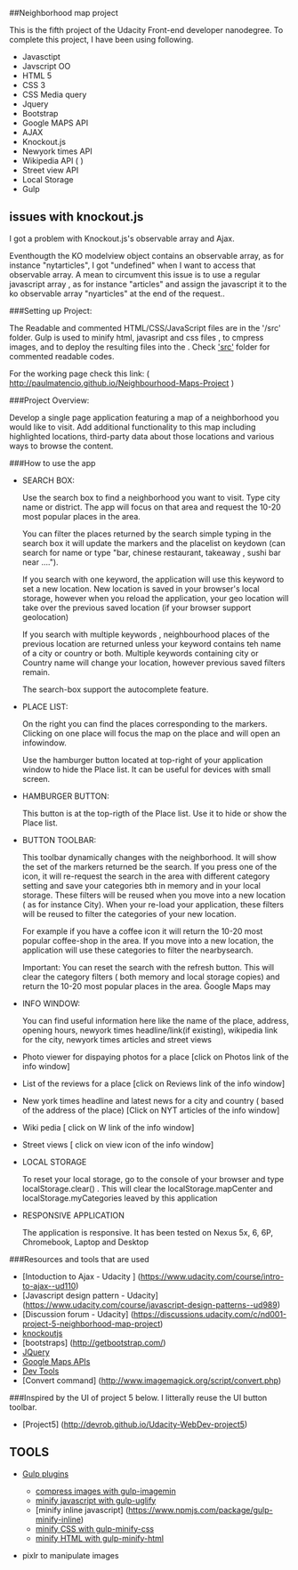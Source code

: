 ##Neighborhood map project


This is the fifth project of the Udacity Front-end developer nanodegree. To complete this project, I have been using following.

* Javasctipt
* Javscript OO
* HTML 5
* CSS 3
* CSS Media query
* Jquery
* Bootstrap
* Google MAPS API
* AJAX
* Knockout.js
* Newyork times API
* Wikipedia API ( )
* Street view API
* Local Storage
* Gulp


## issues with knockout.js

I got a problem with Knockout.js's observable array and Ajax.

Eventhougth the KO modelview object contains an observable array, as for instance "nytarticles", I got "undefined" when I want to access that observable array. A mean to circumvent this issue is to use a regular javascript array , as for instance "articles" and  assign the javascript it to the ko observable array "nyarticles" at the end of the request..


###Setting up Project:

The Readable and commented HTML/CSS/JavaScript files are in the '<project folder>/src' folder. Gulp is used to minify html, javasript and css files , to cmpress images, and to deploy the resulting files into the <project folder>. Check ['src'](https://github.com/PaulMatencio/Neighbourhood-Maps-Project/tree/master/src) folder for commented readable codes.

For the working page check this link: ( http://paulmatencio.github.io/Neighbourhood-Maps-Project )

###Project Overview:

Develop a single page application featuring a map of a neighborhood you would like to visit. Add additional functionality to this map including highlighted locations, third-party data about those locations and various ways to browse the content.

###How to use the app

* SEARCH BOX:

   Use the search box to find a neighborhood you want to visit. Type city name or district. The app will focus on that area and request the 10-20 most popular places in the area.

   You can filter the places returned by the search simple typing in the search box it will update the markers and the placelist on keydown (can search for name or type "bar, chinese restaurant, takeaway , sushi bar near ....").

   If you search with one keyword, the application will use this keyword to set a new location. New location is saved in your browser's local storage, however when you reload the application, your geo location will take over the previous saved location (if your browser support geolocation)

   If you search with multiple keywords , neighbourhood places of the previous location are returned  unless your keyword contains teh name of a  city or country or both.
   Multiple keywords containing city or Country  name will change your location, however previous saved filters remain.

   The search-box support the autocomplete feature.

* PLACE LIST:

   On the right you can find the places corresponding to the markers. Clicking on one place will focus the map on the place and will open an infowindow.

   Use the hamburger button located at top-right of your application window to  hide the Place list. It can be useful for devices with small screen.

* HAMBURGER BUTTON:

  This button is at the top-rigth of the Place list. Use it to hide or show the Place list.

* BUTTON TOOLBAR:

   This toolbar dynamically changes with the neighborhood. It will show the set of the markers returned be the search.
   If you press one of the icon, it will re-request the search in the area with different category setting and save your categories bth in memory and in your local storage. These filters will be reused when you move into a new location ( as for instance City). When your re-load your application, these filters will be reused to filter the categories of your new location.

   For example if you have a coffee icon it will return the 10-20 most popular coffee-shop in the area. If you move into a new location, the application will use these categories to filter the nearbysearch.

   Important: You can reset the search with the refresh button. This will clear the category filters ( both memory and local storage copies) and return the 10-20 most popular places in the area. Ĝoogle Maps may


* INFO WINDOW:

   You can find useful information here like the name of the place, address, opening hours, newyork times headline/link(if existing), wikipedia link for the city, newyork times articles and street views

* Photo viewer for dispaying photos for a place  [click on Photos link of the info window]
* List  of the reviews for a place [click on Reviews link of the info window]
* New york times headline  and latest news for a city and country ( based of the address of the place)  [Click on NYT articles of the info window]
* Wiki pedia [ click on W link of the info window]
* Street views [ click on view icon of the info window]

* LOCAL STORAGE

  To reset your local storage, go to the console of your browser and type localStorage.clear() . This will clear the localStorage.mapCenter and localStorage.myCategories leaved by this application

* RESPONSIVE APPLICATION

  The application is responsive. It has been tested on Nexus 5x, 6, 6P, Chromebook, Laptop and Desktop

###Resources and tools that are used

* [Intoduction to Ajax - Udacity ] (https://www.udacity.com/course/intro-to-ajax--ud110)
* [Javascript design pattern - Udacity] (https://www.udacity.com/course/javascript-design-patterns--ud989)
* [Discussion forum - Udacity]  (https://discussions.udacity.com/c/nd001-project-5-neighborhood-map-project)
* [knockoutjs](http://knockoutjs.com/)
* [bootstraps] (http://getbootstrap.com/)
* [JQuery](https://jquery.com/)
* [Google Maps APIs](https://developers.google.com/maps/?hl=en)
* [Dev Tools](https://developer.chrome.com/devtools/docs/rendering-settings)
* [Convert command] (http://www.imagemagick.org/script/convert.php)

###Inspired by the UI of project 5 below. I litterally reuse the UI button toolbar.

* [Project5] (http://devrob.github.io/Udacity-WebDev-project5)


## TOOLS

* [Gulp plugins](http://gulpjs.com/plugins/)
    * [compress images with gulp-imagemin](https://www.npmjs.com/package/gulp-imagemin)
    * [minify javascript with gulp-uglify](https://www.npmjs.com/package/gulp-uglify/)
    * [minify inline javascript] (https://www.npmjs.com/package/gulp-minify-inline)
    * [minify CSS with gulp-minify-css](https://www.npmjs.com/package/gulp-minify-css)
    * [minify HTML with gulp-minify-html](https://www.npmjs.com/package/gulp-minify-html)

* pixlr to manipulate images

